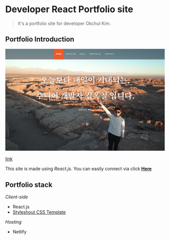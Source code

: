 # Developer React Portfolio site

> It's a portfolio site for developer Okchul Kim.

## Portfolio Introduction

![main_page](./img/main.png)

[link](https://jolly-pare-994dc2.netlify.com)

This site is made using *React.js*. 
You can easily connect via click [**Here**](https://jolly-pare-994dc2.netlify.com)

## Portfolio stack

*Client-side*
* React.js
* [Styleshout CSS Template](http://styleshout.com)

*Hosting*
* Netlify
